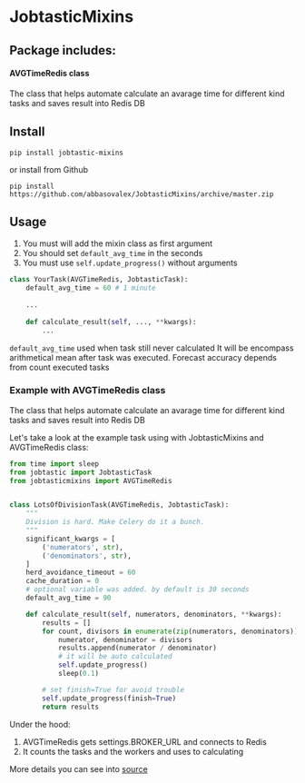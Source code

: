 JobtasticMixins
===============

## Package includes:

#### AVGTimeRedis class
The class that helps automate calculate an avarage time
for different kind tasks and saves result into Redis DB


## Install
```pip install jobtastic-mixins```

or install from Github

```pip install https://github.com/abbasovalex/JobtasticMixins/archive/master.zip```


## Usage

1. You must will add the mixin class as first argument
2. You should set ```default_avg_time``` in the seconds 
3. You must use ```self.update_progress()``` without arguments

```python
class YourTask(AVGTimeRedis, JobtasticTask):
    default_avg_time = 60 # 1 minute
    
    ...
    
    def calculate_result(self, ..., **kwargs):
        ...
```

```default_avg_time``` used when task still never calculated
It will be encompass arithmetical mean after task was executed.
Forecast accuracy depends from count executed tasks 


### Example with AVGTimeRedis class

The class that helps automate calculate an avarage time for different kind
tasks and saves result into Redis DB

Let's take a look at the example task using with JobtasticMixins and
AVGTimeRedis class:

``` python
from time import sleep
from jobtastic import JobtasticTask
from jobtasticmixins import AVGTimeRedis


class LotsOfDivisionTask(AVGTimeRedis, JobtasticTask):
    """
    Division is hard. Make Celery do it a bunch.
    """
    significant_kwargs = [
        ('numerators', str),
        ('denominators', str),
    ]
    herd_avoidance_timeout = 60
    cache_duration = 0
    # optional variable was added. by default is 30 seconds   
    default_avg_time = 90

    def calculate_result(self, numerators, denominators, **kwargs):
        results = []
        for count, divisors in enumerate(zip(numerators, denominators)):
            numerator, denominator = divisors
            results.append(numerator / denominator)
            # it will be auto calculated
            self.update_progress()
            sleep(0.1)

        # set finish=True for avoid trouble
        self.update_progress(finish=True)
        return results

```

Under the hood:

1. AVGTimeRedis gets settings.BROKER_URL and connects to Redis 
2. It counts the tasks and the workers and uses to calculating 

More details you can see into [source](https://github.com/abbasovalex/JobtasticMixins/blob/master/jobtasticmixins/mixins.py)
